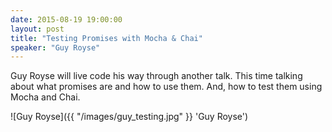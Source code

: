```yaml
---
date: 2015-08-19 19:00:00
layout: post
title: "Testing Promises with Mocha & Chai"
speaker: "Guy Royse"
---
```


Guy Royse will live code his way through another talk. This time talking about
what promises are and how to use them. And, how to test them using Mocha and
Chai.

![Guy Royse]({{ "/images/guy_testing.jpg"  }} 'Guy Royse')
